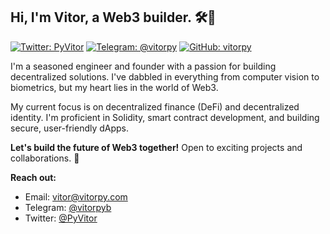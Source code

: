 ## Hi, I'm Vitor, a Web3 builder. 🛠️👋

[![Twitter: PyVitor](https://img.shields.io/twitter/follow/PyVitor?style=social)](https://x.com/PyVitor)
[![Telegram: @vitorpy](https://img.shields.io/badge/telegram-Channel-blue?logo=telegram)](https://t.me/vitorpy)
[![GitHub: vitorpy](https://img.shields.io/github/followers/vitorpy?label=follow&style=social)](https://github.com/vitorpy)

I'm a seasoned engineer and founder with a passion for building decentralized solutions. I've dabbled in everything from computer vision to biometrics, but my heart lies in the world of Web3. 

My current focus is on decentralized finance (DeFi) and decentralized identity. I'm proficient in Solidity, smart contract development, and building secure, user-friendly dApps.

**Let's build the future of Web3 together!** Open to exciting projects and collaborations. 🤝

**Reach out:** 
* Email: vitor@vitorpy.com
* Telegram: [@vitorpyb](https://t.me/vitorpyb)
* Twitter: [@PyVitor](https://x.com/PyVitor)
